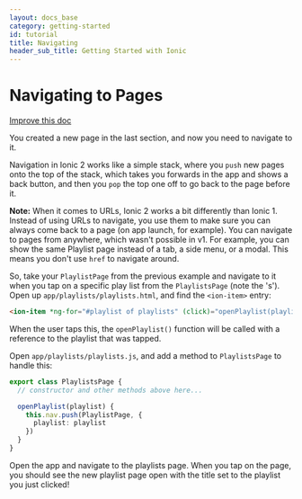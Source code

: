 ```yaml
---
layout: docs_base
category: getting-started
id: tutorial
title: Navigating
header_sub_title: Getting Started with Ionic
---
```



<h1 class="title">Navigating to Pages</h1>
<a class="improve-v2-docs" href='https://github.com/driftyco/ionic-site/edit/ionic2/docs/getting-started/navigating/index.md'>
Improve this doc
</a>

You created a new page in the last section, and now you need to navigate to it.

Navigation in Ionic 2 works like a simple stack, where you `push` new pages onto the
top of the stack, which takes you forwards in the app and shows a back button,
and then you `pop` the top one off to go back to the page before it.

<strong>Note:</strong> When it comes to URLs, Ionic 2 works a bit differently than Ionic 1. Instead of using URLs to navigate, you use them to make sure you can always come back to a page (on app launch, for example). You can navigate to pages from anywhere, which wasn't possible in v1. For example, you can show the same Playlist page instead of a tab, a side menu, or a modal. This means you don't use `href` to navigate around.

So, take your `PlaylistPage` from the previous example and navigate to it when you tap on a specific play list from the `PlaylistsPage` (note the 's'). Open up `app/playlists/playlists.html`, and find the `<ion-item>` entry:

```html
<ion-item *ng-for="#playlist of playlists" (click)="openPlaylist(playlist)">{{playlist.title}}</ion-item>
```

When the user taps this, the `openPlaylist()` function will be called with a reference to the playlist that was tapped.

Open `app/playlists/playlists.js`, and add a method to `PlaylistsPage` to handle this:

```ts
export class PlaylistsPage {
  // constructor and other methods above here...

  openPlaylist(playlist) {
    this.nav.push(PlaylistPage, {
      playlist: playlist
    })
  }
}
```

Open the app and navigate to the playlists page. When you tap on the page, you should see the new playlist page open with the title set to the playlist you just clicked!

